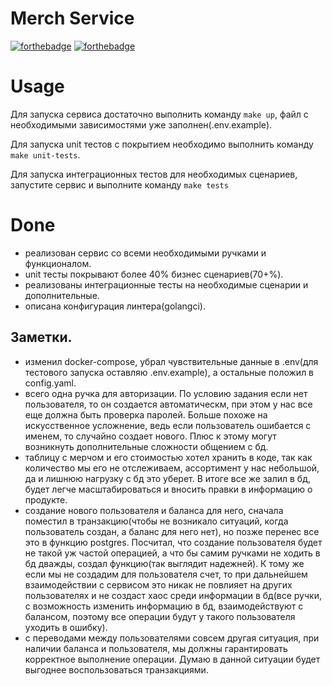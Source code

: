 # Merch Service

[![forthebadge](https://forthebadge.com/images/badges/made-with-go.svg)](https://forthebadge.com) [![forthebadge](http://forthebadge.com/images/badges/built-with-love.svg)](http://forthebadge.com)

# Usage
Для запуска сервиса достаточно выполнить команду `make up`, файл с необходимыми зависимостями уже заполнен(.env.example).

Для запуска unit тестов c покрытием необходимо выполнить команду `make unit-tests`.

Для запуска интеграционных тестов для необходимых сценариев, запустите сервис и выполните команду `make tests`

# Done
- реализован сервис со всеми необходимыми ручками и функционалом.
- unit тесты покрывают более 40% бизнес сценариев(70+%).
- реализованы интеграционные тесты на необходимые сценарии и дополнительные.
- описана конфигурация линтера(golangci).

## Заметки.
- изменил docker-compose, убрал чувствительные данные в .env(для тестового запуска оставляю .env.example), а остальные положил в config.yaml.
- всего одна ручка для авторизации. По условию задания если нет пользователя, то он создается автоматическм, при этом у нас все еще должна быть проверка паролей. Больше похоже на искусственное усложнение, ведь если пользователь ошибается с именем, то случайно создает нового. Плюс к этому могут возникнуть дополнительные сложности общением с бд.
- таблицу с мерчом и его стоимостью хотел хранить в коде, так как количество мы его не отслеживаем, ассортимент у нас небольшой, да и лишнюю нагрузку с бд это уберет. В итоге все же залил в бд, будет легче масштабироваться и вносить правки в информацию о продукте.
- создание нового пользователя и баланса для него, сначала поместил в транзакцию(чтобы не возникало ситуаций, когда пользователь создан, а баланс для него нет), но позже перенес все это в функцию postgres. Посчитал, что создание пользователя будет не такой уж частой операцией, а что бы самим ручками не ходить в бд дважды, создал функцию(так выглядит надежней). К тому же если мы не создадим для пользователя счет, то при дальнейшем взаимодействии с сервисом это никак не повлияет на других пользователях и не создаст хаос среди информации в бд(все ручки, с возможность изменить информацию в бд, взаимодействуют с балансом, поэтому все операции будут у такого пользователя уходить в ошибку).
- с переводами между пользователями совсем другая ситуация, при наличии баланса и пользователя, мы должны гарантировать корректное выполнение операции. Думаю в данной ситуации будет выгоднее воспользоваться транзакциями.
